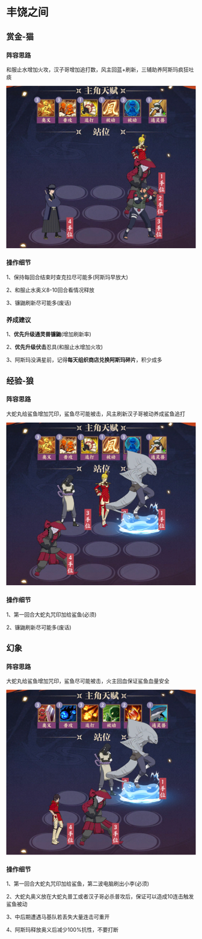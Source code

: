 # 丰饶之间

## 赏金-猫

### 阵容思路

和服止水增加火攻，汉子哥增加追打数，风主回蓝+刷新，三辅助养阿斯玛疯狂吐痰

![](../imgs/image-20210425210837919.png)

### 操作细节

1、保持每回合结束时查克拉尽可能多(阿斯玛早放大)

2、和服止水奥义8-10回合看情况释放

3、镰鼬刷新尽可能多(废话)



### 养成建议

1、**优先升级通灵兽镰鼬**(增加刷新率)

2、**优先升级伏击**忍具(和服止水增加火攻)

3、阿斯玛没满星前，记得**每天组织商店兑换阿斯玛碎片**，积少成多



## 经验-狼

### 阵容思路

大蛇丸给鲨鱼增加咒印，鲨鱼尽可能被击，风主刷新汉子哥被动养成鲨鱼追打

![](../imgs/image-20210425212713742.png)

### 操作细节

1、第一回合大蛇丸咒印加给鲨鱼(必须)

2、镰鼬刷新尽可能多(废话)





## 幻象

### 阵容思路

大蛇丸给鲨鱼增加咒印，鲨鱼尽可能被击，火主回血保证鲨鱼血量安全

![](../imgs/image-20210425213121985.png)

### 操作细节

1、第一回合大蛇丸咒印加给鲨鱼，第二波电脑刷出小李(必须)

2、大蛇丸奥义放在大蛇丸普工或者汉子哥必杀普攻后，保证可以造成10连击触发鲨鱼被动

3、中后期遭遇马基队若丢失大量连击可重开

4、阿斯玛释放奥义后减少100%抗性，不要打断

